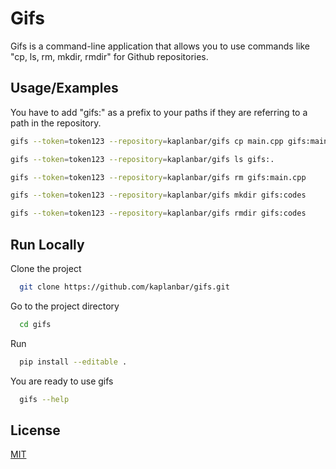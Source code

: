# Gifs

Gifs is a command-line application that allows you to use commands like "cp, ls, rm, mkdir, rmdir" for Github repositories. 


## Usage/Examples

You have to add "gifs:" as a prefix to your paths if they are referring to a path in the repository.

```bash
gifs --token=token123 --repository=kaplanbar/gifs cp main.cpp gifs:main.cpp

gifs --token=token123 --repository=kaplanbar/gifs ls gifs:.

gifs --token=token123 --repository=kaplanbar/gifs rm gifs:main.cpp

gifs --token=token123 --repository=kaplanbar/gifs mkdir gifs:codes

gifs --token=token123 --repository=kaplanbar/gifs rmdir gifs:codes
```

## Run Locally

Clone the project

```bash
  git clone https://github.com/kaplanbar/gifs.git
```

Go to the project directory

```bash
  cd gifs
```

Run

```bash
  pip install --editable .
```

You are ready to use gifs

```bash
  gifs --help
```

  

  
## License

[MIT](https://choosealicense.com/licenses/mit/)

  